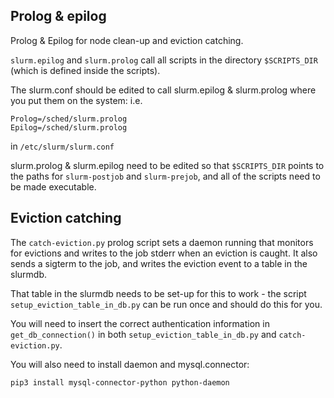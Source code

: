 ## Prolog & epilog

Prolog & Epilog for node clean-up and eviction catching. 

`slurm.epilog` and `slurm.prolog` call all scripts in the directory `$SCRIPTS_DIR` (which is defined inside the scripts).

The slurm.conf should be edited to call slurm.epilog & slurm.prolog 
where you put them on the system: i.e.

```
Prolog=/sched/slurm.prolog
Epilog=/sched/slurm.prolog
```

in `/etc/slurm/slurm.conf`

slurm.prolog & slurm.epilog need to be edited so that `$SCRIPTS_DIR` points to the paths for `slurm-postjob` and `slurm-prejob`, and all of the scripts need to be made executable. 

## Eviction catching

The `catch-eviction.py` prolog script sets a daemon running that monitors for evictions and writes to 
the job stderr when an eviction is caught. It also sends a sigterm to the job, and writes the eviction event to a table in the slurmdb. 

That table in the slurmdb needs to be set-up for this to work - the script `setup_eviction_table_in_db.py` can be run once and should do this for you.

You will need to insert the correct authentication information in `get_db_connection()` in both 
`setup_eviction_table_in_db.py` and `catch-eviction.py`.

You will also need to install daemon and mysql.connector:

`pip3 install mysql-connector-python python-daemon`
